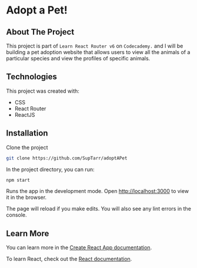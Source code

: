 # Adopt a Pet!

## About The Project

This project is part of `Learn React Router v6` on `Codecademy.` and I will be building a pet adoption website that allows users to view all the animals of a particular species and view the profiles of specific animals.

## Technologies

This project was created with:

- CSS
- React Router
- ReactJS

## Installation

Clone the project

```sh
git clone https://github.com/SupTarr/adoptAPet
```

In the project directory, you can run:

```sh
npm start
```

Runs the app in the development mode.
Open [http://localhost:3000](http://localhost:3000) to view it in the browser.

The page will reload if you make edits.
You will also see any lint errors in the console.

## Learn More

You can learn more in the [Create React App documentation](https://facebook.github.io/create-react-app/docs/getting-started).

To learn React, check out the [React documentation](https://reactjs.org/).

